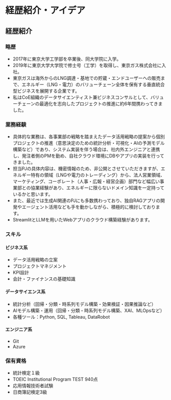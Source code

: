 # 経歴紹介・アイデア

## 経歴紹介
### 略歴
- 2017年に東京大学工学部を卒業後、同大学院に入学。  
- 2019年に東京大学大学院で修士号（工学）を取得し、東京ガス株式会社に入社。  
- 東京ガスは海外からのLNG調達・基地での貯蔵・エンドユーザーへの販売まで、エネルギー（LNG・電力）のバリューチェーン全体を保有する垂直統合型ビジネスを展開する企業です。
- 私はCoE組織のデータサイエンティスト兼ビジネスコンサルとして、バリューチェーンの最適化を志向したプロジェクトの推進に約6年間携わってきました。

### 業務経験
- 具体的な業務は、各事業部の戦略を踏まえたデータ活用戦略の提案から個別プロジェクトの推進（意思決定のための統計分析・可視化・AIの予測モデル構築など）であり、システム実装を伴う場合は、社内外エンジニアと連携し、発注者側のPMを勤め、自社クラウド環境にDBやアプリの実装を行ってきました。
- 担当PJの具体内容は、機密情報のため、非公開とさせていただきますが、エネルギー特有の領域（LNGや電力のトレーディング）から、法人営業領域、マーケティング、コーポレート（人事・広報・経営企画）部門など幅広い事業部との協業経験があり、エネルギーに限らないドメイン知識を一定持っているかと思います。  
- また、最近では生成AI関連のPJにも多数携わっており、独自RAGアプリの開発やエージェント活用なども手を動かしながら、積極的に検討しております。  
- StreamlitとLLMを用いたWebアプリのクラウド構築経験があります。

### スキル
#### ビジネス系
- データ活用戦略の立案  
- プロジェクトマネジメント  
- KPI設計  
- 会計・ファイナンスの基礎知識

#### データサイエンス系
- 統計分析（回帰・分類・時系列モデル構築・効果検証・因果推論など）  
- AIモデル構築・運用（回帰・分類・時系列モデル構築、XAI、MLOpsなど）  
- 各種ツール：Python, SQL, Tableau, DataRobot  

#### エンジニア系
- Git
- Azure  

### 保有資格
- 統計検定１級  
- TOEIC Institutional Program TEST 940点
- 応用情報技術者試験  
- 日商簿記検定3級